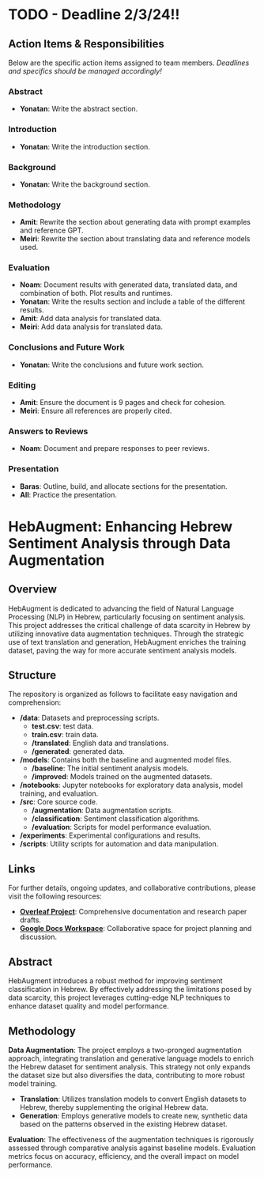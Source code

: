 # **TODO - Deadline 2/3/24!!** 
## Action Items & Responsibilities

Below are the specific action items assigned to team members. *Deadlines and specifics should be managed accordingly!*

### Abstract
- **Yonatan**: Write the abstract section.

### Introduction
- **Yonatan**: Write the introduction section.

### Background
- **Yonatan**: Write the background section.

### Methodology
- **Amit**: Rewrite the section about generating data with prompt examples and reference GPT.
- **Meiri**: Rewrite the section about translating data and reference models used.

### Evaluation
- **Noam**: Document results with generated data, translated data, and combination of both. Plot results and runtimes.
- **Yonatan**: Write the results section and include a table of the different results.
- **Amit**: Add data analysis for translated data.
- **Meiri**: Add data analysis for translated data.

### Conclusions and Future Work
- **Yonatan**: Write the conclusions and future work section.

### Editing
- **Amit**: Ensure the document is 9 pages and check for cohesion.
- **Meiri**: Ensure all references are properly cited.

### Answers to Reviews
- **Noam**: Document and prepare responses to peer reviews.

### Presentation
- **Baras**: Outline, build, and allocate sections for the presentation.
- **All**: Practice the presentation.


# HebAugment: Enhancing Hebrew Sentiment Analysis through Data Augmentation

## Overview

HebAugment is dedicated to advancing the field of Natural Language Processing (NLP) in Hebrew, particularly focusing on sentiment analysis. This project addresses the critical challenge of data scarcity in Hebrew by utilizing innovative data augmentation techniques. Through the strategic use of text translation and generation, HebAugment enriches the training dataset, paving the way for more accurate sentiment analysis models.

## Structure

The repository is organized as follows to facilitate easy navigation and comprehension:

- **/data**: Datasets and preprocessing scripts.
  - **test.csv**: test data.
  - **train.csv**: train data.
  - **/translated**: English data and translations.
  - **/generated**: generated data.
- **/models**: Contains both the baseline and augmented model files.
  - **/baseline**: The initial sentiment analysis models.
  - **/improved**: Models trained on the augmented datasets.
- **/notebooks**: Jupyter notebooks for exploratory data analysis, model training, and evaluation.
- **/src**: Core source code.
  - **/augmentation**: Data augmentation scripts.
  - **/classification**: Sentiment classification algorithms.
  - **/evaluation**: Scripts for model performance evaluation.
- **/experiments**: Experimental configurations and results.
- **/scripts**: Utility scripts for automation and data manipulation.

## Links

For further details, ongoing updates, and collaborative contributions, please visit the following resources:

- **[Overleaf Project](https://www.overleaf.com/project/65bf3c41f13843b78eed4664)**: Comprehensive documentation and research paper drafts.
- **[Google Docs Workspace](https://docs.google.com/document/d/1DCoGTBqNclhy4I-kD9zNqRHxKJWtVFx1mvK6PzVACow/edit)**: Collaborative space for project planning and discussion.

## Abstract

HebAugment introduces a robust method for improving sentiment classification in Hebrew. By effectively addressing the limitations posed by data scarcity, this project leverages cutting-edge NLP techniques to enhance dataset quality and model performance.

## Methodology

**Data Augmentation**: The project employs a two-pronged augmentation approach, integrating translation and generative language models to enrich the Hebrew dataset for sentiment analysis. This strategy not only expands the dataset size but also diversifies the data, contributing to more robust model training.

- **Translation**: Utilizes translation models to convert English datasets to Hebrew, thereby supplementing the original Hebrew data.
- **Generation**: Employs generative models to create new, synthetic data based on the patterns observed in the existing Hebrew dataset.

**Evaluation**: The effectiveness of the augmentation techniques is rigorously assessed through comparative analysis against baseline models. Evaluation metrics focus on accuracy, efficiency, and the overall impact on model performance.

